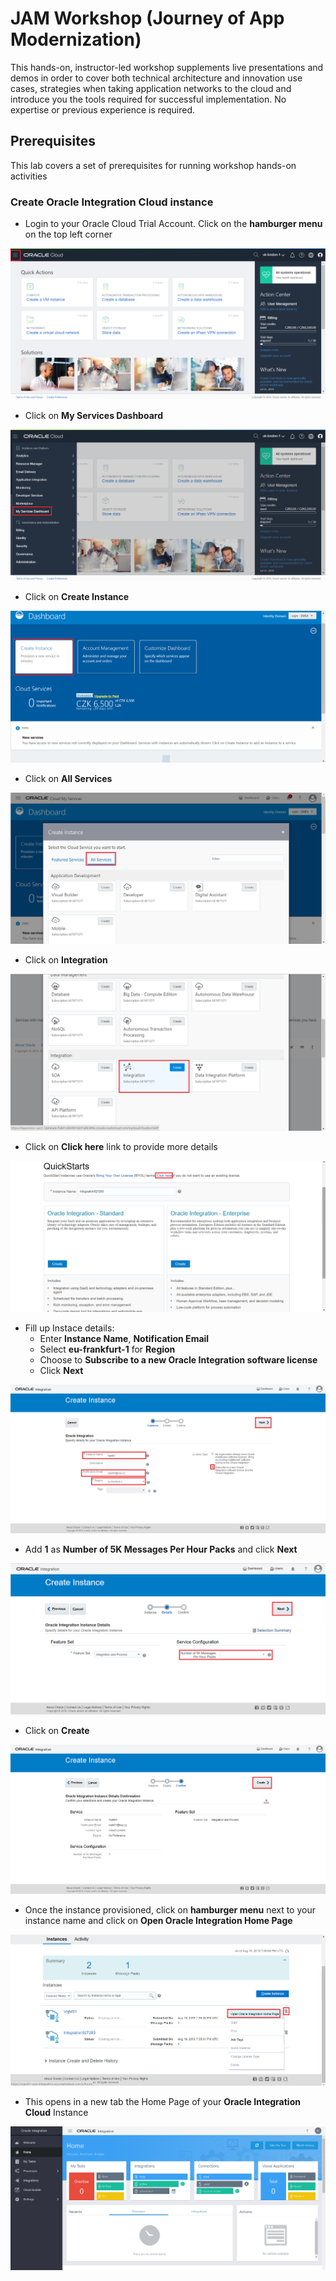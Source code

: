 # JAM Workshop (Journey of App Modernization)
This hands-on, instructor-led workshop supplements live presentations and demos in order to cover both technical architecture and innovation use cases, strategies when taking application networks to the cloud and introduce you the tools required for successful implementation.
No expertise or previous experience is required.

## Prerequisites

This lab covers a set of prerequisites for running workshop hands-on activities

### Create Oracle Integration Cloud instance

-	Login to your Oracle Cloud Trial Account. Click on the **hamburger menu** on the top left corner

![](images/lab00/img0010.png)

-	Click on **My Services Dashboard**

![](images/lab00/img0020.png)

-	Click on **Create Instance**

![](images/lab00/img0030.png)

-	Click on **All Services**

![](images/lab00/img0040.png)

-	Click on **Integration**

![](images/lab00/img0050.png)

-	Click on **Click here** link to provide more details 

![](images/lab00/img0060.png)

-	Fill up Instace details:
	* Enter **Instance Name**, **Notification Email**
	* Select **eu-frankfurt-1** for **Region** 
	* Choose to **Subscribe to a new Oracle Integration software license**
	* Click **Next**

![](images/lab00/img0070.png)

-	Add **1** as **Number of 5K Messages Per Hour Packs** and click **Next**

![](images/lab00/img0080.png)

-	Click on **Create**

![](images/lab00/img0090.png)

-	Once the instance provisioned, click on **hamburger menu** next to your instance name and click on **Open Oracle Integration Home Page**

![](images/lab00/img0100.png)

-	This opens in a new tab the Home Page of your **Oracle Integration Cloud** Instance

![](images/lab00/img0110.png)
